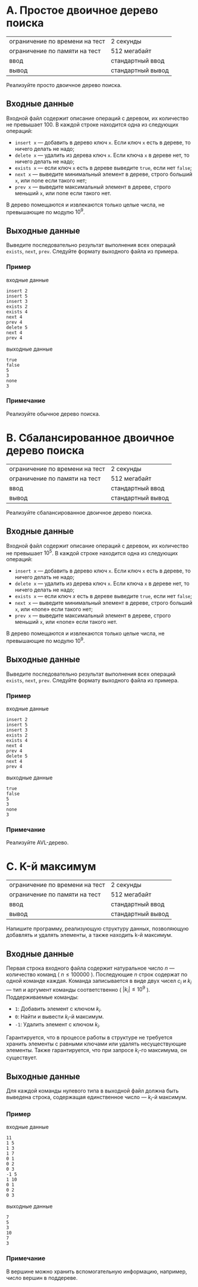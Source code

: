 # A. Простое двоичное дерево поиска

|                                |                   |
| ------------------------------ | ----------------- |
| ограничение по времени на тест | 2 секунды         |
| ограничение по памяти на тест  | 512 мегабайт      |
| ввод                           | стандартный ввод  |
| вывод                          | стандартный вывод |

Реализуйте просто двоичное дерево поиска.

## Входные данные
Входной файл содержит описание операций с деревом, их количество не превышает 100. В каждой строке находится одна из следующих операций:

- `insert x` — добавить в дерево ключ `x`. Если ключ `x` есть в дереве, то ничего делать не надо;
- `delete x` — удалить из дерева ключ `x`. Если ключа `x` в дереве нет, то ничего делать не надо;
- `exists x` — если ключ `x` есть в дереве выведите `true`, если нет `false`;
- `next x` — выведите минимальный элемент в дереве, строго больший `x`, или none если такого нет;
- `prev x` — выведите максимальный элемент в дереве, строго меньший `x`, или none если такого нет.

В дерево помещаются и извлекаются только целые числа, не превышающие по модулю $10^9$.

## Выходные данные
Выведите последовательно результат выполнения всех операций `exists`, `next`, `prev`. Следуйте формату выходного файла из примера.

### Пример
входные данные
```
insert 2
insert 5
insert 3
exists 2
exists 4
next 4
prev 4
delete 5
next 4
prev 4
```
выходные данные
```
true
false
5
3
none
3
```

### Примечание
Реализуйте обычное дерево поиска.




# B. Сбалансированное двоичное дерево поиска

|                                |                   |
| ------------------------------ | ----------------- |
| ограничение по времени на тест | 2 секунды         |
| ограничение по памяти на тест  | 512 мегабайт      |
| ввод                           | стандартный ввод  |
| вывод                          | стандартный вывод |

Реализуйте сбалансированное двоичное дерево поиска.

## Входные данные
Входной файл содержит описание операций с деревом, их количество не превышает $10^5$. В каждой строке находится одна из следующих операций:

- `insert x` — добавить в дерево ключ `x`. Если ключ `x` есть в дереве, то ничего делать не надо;
- `delete x` — удалить из дерева ключ `x`. Если ключа `x` в дереве нет, то ничего делать не надо;
- `exists x` — если ключ 𝑥 есть в дереве выведите `true`, если нет `false`;
- `next x` — выведите минимальный элемент в дереве, строго больший `x`, или «none» если такого нет;
- `prev x` — выведите максимальный элемент в дереве, строго меньший `x`, или «none» если такого нет.

В дерево помещаются и извлекаются только целые числа, не превышающие по модулю $10^9$.

## Выходные данные
Выведите последовательно результат выполнения всех операций `exists`, `next`, `prev`. Следуйте формату выходного файла из примера.

### Пример
входные данные
```
insert 2
insert 5
insert 3
exists 2
exists 4
next 4
prev 4
delete 5
next 4
prev 4
```
выходные данные
```
true
false
5
3
none
3
```

### Примечание
Реализуйте AVL-дерево.




# C. K-й максимум

|                                |                   |
| ------------------------------ | ----------------- |
| ограничение по времени на тест | 2 секунды         |
| ограничение по памяти на тест  | 512 мегабайт      |
| ввод                           | стандартный ввод  |
| вывод                          | стандартный вывод |

Напишите программу, реализующую структуру данных, позволяющую добавлять и удалять элементы, а также находить k-й максимум.

## Входные данные
Первая строка входного файла содержит натуральное число $n$ — количество команд ( $n \leq 100000$ ). Последующие $n$ строк содержат по одной команде каждая. Команда записывается в виде двух чисел $c_i$ и $k_i$ — тип и аргумент команды соответственно ( $|k_i| \leq 10^9$ ). 
Поддерживаемые команды:

- `1`: Добавить элемент с ключом $k_i$.
- `0`: Найти и вывести $k_i$-й максимум.
- `-1`: Удалить элемент с ключом $k_i$.

Гарантируется, что в процессе работы в структуре не требуется хранить элементы с равными ключами или удалять несуществующие элементы.
Также гарантируется, что при запросе $k_i$-го максимума, он существует.

## Выходные данные
Для каждой команды нулевого типа в выходной файл должна быть выведена строка, содержащая единственное число — $k_i$-й максимум.

### Пример
входные данные
```
11
1 5
1 3
1 7
0 1
0 2
0 3
-1 5
1 10
0 1
0 2
0 3
```
выходные данные
```
7
5
3
10
7
3
```

### Примечание
В вершине можно хранить вспомогательную информацию, например, число вершин в поддереве.

